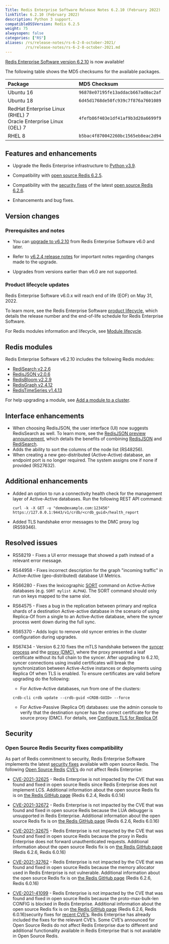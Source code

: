 ```yaml
---
Title: Redis Enterprise Software Release Notes 6.2.10 (February 2022)
linkTitle: 6.2.10 (February 2022)
description: Python 3 support.
compatibleOSSVersion: Redis 6.2.5
weight: 75
alwaysopen: false
categories: ["RS"]
aliases: /rs/release-notes/rs-6-2-8-october-2021/
         /rs/release-notes/rs-6-2-8-october-2021.md
---
```


[Redis Enterprise Software version 6.2.10](https://redislabs.com/redis-enterprise-software/download-center/software/) is now available! 

The following table shows the MD5 checksums for the available packages.

|Package| MD5 Checksum |
|:------|:-------------|
| Ubuntu 16 | `96878e07195fe13addacb667ad0ac2af` |
| Ubuntu 18 | `6d45d1768de50fc939c7f876a7601089` |
| RedHat Enterprise Linux (RHEL) 7<br/>Oracle Enterprise Linux (OEL) 7 | `4fefb86f403e1df41af9b3d20a6699f9` |
| RHEL 8 | `b5bac4f870042260bc1565eb8eac2d94` |

## Features and enhancements

- Upgrade the Redis Enterprise infrastructure to [Python v3.9](https://www.python.org/).

-  Compatibility with [open source Redis 6.2.5](https://raw.githubusercontent.com/redis/redis/6.2/00-RELEASENOTES).

- Compatibility with the [security fixes](https://github.com/redis/redis/releases/tag/6.2.6) of the latest [open source Redis 6.2.6](https://github.com/redis/redis/releases/tag/6.2.6).

-  Enhancements and bug fixes.

## Version changes 

### Prerequisites and notes 

-  You can [upgrade to v6.2.10](https://docs.redis.com/latest/rs/installing-upgrading/upgrading/) from Redis Enterprise Software v6.0 and later. 

- Refer to [v6.2.4 release notes](https://docs.redis.com/latest/rs/release-notes/rs-6-2-4-august-2021/) for important notes regarding changes made to the upgrade. 

- Upgrades from versions earlier than v6.0 are not supported.

### Product lifecycle updates 

Redis Enterprise Software v6.0.x will reach end of life (EOF) on May 31, 2022.

To learn more, see the Redis Enterprise Software [product lifecycle](https://docs.redis.com/latest/rs/administering/product-lifecycle/), which details the release number and the end-of-life schedule for Redis Enterprise Software.

For Redis modules information and lifecycle, see [Module lifecycle](https://docs.redis.com/latest/modules/modules-lifecycle/).


## Redis modules 

Redis Enterprise Software v6.2.10 includes the following Redis modules:

- [RediSearch v2.2.6](https://docs.redis.com/latest/modules/redisearch/release-notes/redisearch-2.2-release-notes/)
- [RedisJSON v2.0.6](https://docs.redis.com/latest/modules/redisjson/release-notes/redisjson-2.0-release-notes/)
- [RedisBloom v2.2.9](https://docs.redis.com/latest/modules/redisbloom/release-notes/redisbloom-2.2-release-notes/)
- [RedisGraph v2.4.12](https://docs.redis.com/latest/modules/redisgraph/release-notes/redisgraph-2.4-release-notes/)
- [RedisTimeSeries v1.4.13](https://docs.redis.com/latest/modules/redistimeseries/release-notes/redistimeseries-1.4-release-notes/)

For help upgrading a module, see [Add a module to a cluster](https://docs.redis.com/latest/modules/add-module-to-cluster/#upgrading-the-module-for-the-database). 

## Interface enhancements

- When choosing RedisJSON, the user interface (UI) now suggests RedisSearch as well. To learn more, see the [RedisJSON preview announcement](https://redis.com/blog/redisjson-public-preview-performance-benchmarking/), which details the benefits of combining [RedisJSON](http://redisjson.io/) and [RediSearch](http://redisearch.io/).
- Adds the ability to sort the columns of the node list (RS48256).
- When creating a new geo-distributed (Active-Active) database, an endpoint port is no longer required.  The system assigns one if none if provided (RS27632).

## Additional enhancements

- Added an option to run a connectivity health check for the management layer of Active-Active databases. Run the following REST API command:

    ```
    curl -k -X GET -u "demo@example.com:123456" https://127.0.0.1:9443/v1/crdb/<crdb_guid>/health_report
    ```

- Added TLS handshake error messages to the DMC proxy log (RS59346).

## Resolved issues 

- RS58219 - Fixes a UI error message that showed a path instead of a relevant error message.
- RS44958 - Fixes incorrect description for the graph "incoming traffic" in Active-Active (geo-distributed) database UI Metrics.
- RS66280 - Fixes the lexicographic [SORT](https://redis.io/commands/sort) command on Active-Active databases (e.g. `SORT mylist ALPHA`). The SORT command should only run on keys mapped to the same slot.
- RS64575 - Fixes a bug in the replication between primary and replica shards of a destination Active-active database in the scenario of using Replica-Of from a single to an Active-Active database, where the syncer process went down during the full sync.
- RS65370 - Adds logic to remove old syncer entries in the cluster configuration during upgrades.
- RS67434 - Version 6.2.10 fixes the mTLS handshake between the [syncer process](https://docs.redis.com/latest/rs/administering/designing-production/active-active/#syncer-process) and the [proxy (DMC)](https://docs.redis.com/latest/rs/concepts/terminology/#proxy), where the proxy presented a leaf certificate without its full chain to the syncer. After upgrading to 6.2.10, syncer connections using invalid certificates will break the synchronization between Active-Active instances or deployments using Replica Of when TLS is enabled. To ensure certificates are valid before upgrading do the following: 

    - For Active-Active databases, run from one of the clusters:
       
    ``` shell
    crdb-cli crdb update --crdb-guid <CRDB-GUID> --force
    ```
    
    - For Active-Passive (Replica Of) databases: use the admin console to verify that the destination syncer has the correct certificate for the source proxy (DMC).  For details, see [Configure TLS for Replica Of](https://docs.redis.com/latest/rs/administering/creating-databases/create-active-passive/#configuring-tls-for-replica-of-traffic-on-the-destination-database).

## Security

### Open Source Redis Security fixes compatibility

As part of Redis commitment to security, Redis Enterprise Software implements the latest [security fixes](https://github.com/redis/redis/releases) available with open source Redis. The following [Open Source Redis](https://github.com/redis/redis) [CVE’s](https://github.com/redis/redis/security/advisories) do not affect Redis Enterprise:

- [CVE-2021-32625](https://cve.mitre.org/cgi-bin/cvename.cgi?name=CVE-2021-32625) - Redis Enterprise is not impacted by the CVE that was found and fixed in open source Redis since Redis Enterprise does not implement LCS. Additional information about the open source Redis fix is on [the Redis GitHub page](https://github.com/redis/redis/releases) (Redis 6.2.4, Redis 6.0.14)

- [CVE-2021-32672](https://cve.mitre.org/cgi-bin/cvename.cgi?name=CVE-2021-32672) - Redis Enterprise is not impacted by the CVE that was found and fixed in open source Redis because the LUA debugger is unsupported in Redis Enterprise. Additional information about the open source Redis fix is on [the Redis GitHub page](https://github.com/redis/redis/releases) (Redis 6.2.6, Redis 6.0.16)

- [CVE-2021-32675](https://cve.mitre.org/cgi-bin/cvename.cgi?name=CVE-2021-32675) - Redis Enterprise is not impacted by the CVE that was found and fixed in open source Redis because the proxy in Redis Enterprise does not forward unauthenticated requests. Additional information about the open source Redis fix is on [the Redis GitHub page](https://github.com/redis/redis/releases) (Redis 6.2.6, Redis 6.0.16)

- [CVE-2021-32762](https://cve.mitre.org/cgi-bin/cvename.cgi?name=CVE-2021-32762) - Redis Enterprise is not impacted by the CVE that was found and fixed in open source Redis because the memory allocator used in Redis Enterprise is not vulnerable. Additional information about the open source Redis fix is on [the Redis GitHub page](https://github.com/redis/redis/releases) (Redis 6.2.6, Redis 6.0.16)

- [CVE-2021-41099](https://cve.mitre.org/cgi-bin/cvename.cgi?name=CVE-2021-41099) - Redis Enterprise is not impacted by the CVE that was found and fixed in open source Redis because the proto-max-bulk-len CONFIG is blocked in Redis Enterprise. Additional information about the open source Redis fix is on [the Redis GitHub page](https://github.com/redis/redis/releases) (Redis 6.2.6, Redis 6.0.16)security fixes for [recent CVE’s](https://github.com/redis/redis/security/advisories). Redis Enterprise has already included the fixes for the relevant CVE’s. Some CVE’s announced for Open Source Redis do not affect Redis Enterprise due to different and additional functionality available in Redis Enterprise that is not available in Open Source Redis.

